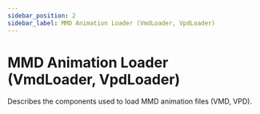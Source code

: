 ```yaml
---
sidebar_position: 2
sidebar_label: MMD Animation Loader (VmdLoader, VpdLoader)
---
```


# MMD Animation Loader (VmdLoader, VpdLoader)

Describes the components used to load MMD animation files (VMD, VPD). 